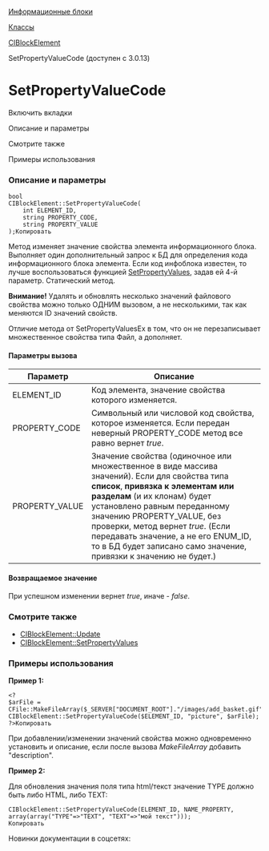 [Информационные блоки](/api_help/iblock/index.php)

[Классы](/api_help/iblock/classes/index.php)

[CIBlockElement](/api_help/iblock/classes/ciblockelement/index.php)

SetPropertyValueCode (доступен с 3.0.13)

SetPropertyValueCode
====================

Включить вкладки

Описание и параметры

Смотрите также

Примеры использования

### Описание и параметры

```
bool
CIBlockElement::SetPropertyValueCode(
	int ELEMENT_ID,
	string PROPERTY_CODE,
	string PROPERTY_VALUE
);Копировать
```

Метод изменяет значение свойства элемента информационного блока. Выполняет один дополнительный запрос к БД для определения кода информационного блока элемента. Если код инфоблока известен, то лучше воспользоваться функцией [SetPropertyValues](/api_help/iblock/classes/ciblockelement/setpropertyvalues.php), задав ей 4-й параметр. Статический метод.

**Внимание!** Удалять и обновлять несколько значений файлового свойства можно только ОДНИМ вызовом, а не несколькими, так как меняются ID значений свойств.

Отличие метода от SetPropertyValuesEx в том, что он не перезаписывает множественное свойства типа Файл, а дополняет.

#### Параметры вызова

| Параметр | Описание |
| --- | --- |
| ELEMENT\_ID | Код элемента, значение свойства которого изменяется. |
| PROPERTY\_CODE | Символьный или числовой код свойства, которое изменяется. Если передан неверный PROPERTY\_CODE метод все равно вернет *true*. |
| PROPERTY\_VALUE | Значение свойства (одиночное или множественное в виде массива значений). Если для свойства типа **список**, **привязка к элементам или разделам** (и их клонам) будет установлено равным переданному значению PROPERTY\_VALUE, без проверки, метод вернет *true*. (Если передавать значение, а не его ENUM\_ID, то в БД будет записано само значение, привязки к значению не будет.) |

#### Возвращаемое значение

При успешном изменении вернет *true*, иначе - *false*.

### Смотрите также

* [CIBlockElement::Update](/api_help/iblock/classes/ciblockelement/update.php)
* [CIBlockElement::SetPropertyValues](/api_help/iblock/classes/ciblockelement/setpropertyvalues.php)

### Примеры использования

**Пример 1:**

```
<?
$arFile = CFile::MakeFileArray($_SERVER["DOCUMENT_ROOT"]."/images/add_basket.gif");
CIBlockElement::SetPropertyValueCode($ELEMENT_ID, "picture", $arFile);
?>Копировать
```

При добавлении/изменении значений свойства можно одновременно установить и описание, если после вызова *MakeFileArray* добавить "description".

**Пример 2:**

Для обновления значения поля типа html/текст значение TYPE должно быть либо HTML, либо TEXT:

```
CIBlockElement::SetPropertyValueCode(ELEMENT_ID, NAME_PROPERTY, array(array("TYPE"=>"TEXT", "TEXT"=>"мой текст")));
Копировать
```

Новинки документации в соцсетях: